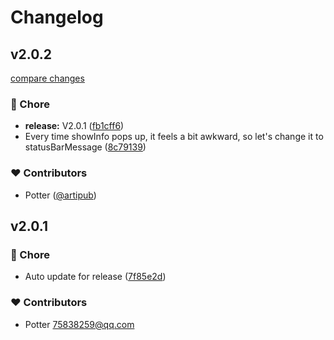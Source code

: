 # Changelog


## v2.0.2

[compare changes](https://github.com/yxw007/vscode-google-translate/compare/v2.0.1...v2.0.2)

### 🏡 Chore

- **release:** V2.0.1 ([fb1cff6](https://github.com/yxw007/vscode-google-translate/commit/fb1cff6))
- Every time showInfo pops up, it feels a bit awkward, so let's change it to statusBarMessage ([8c79139](https://github.com/yxw007/vscode-google-translate/commit/8c79139))

### ❤️ Contributors

- Potter ([@artipub](http://github.com/artipub))

## v2.0.1


### 🏡 Chore

- Auto update for release ([7f85e2d](https://github.com/yxw007/vscode-google-translate/commit/7f85e2d))

### ❤️ Contributors

- Potter <75838259@qq.com>

